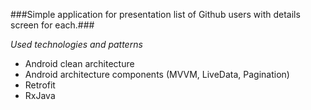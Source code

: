 ###Simple application for presentation list of Github users with details screen for each.###

*Used technologies and patterns*
- Android clean architecture
- Android architecture components (MVVM, LiveData, Pagination)
- Retrofit
- RxJava
